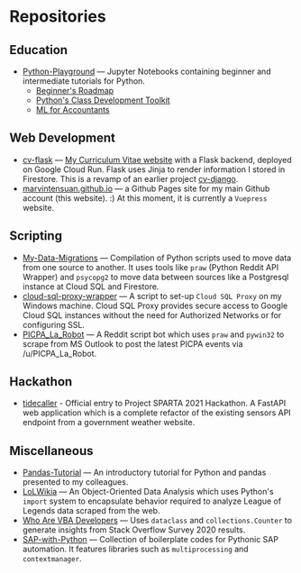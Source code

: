 # Repositories

## Education

- [Python-Playground](https://github.com/marvintensuan/Python-Playground) — Jupyter Notebooks containing beginner and intermediate tutorials for Python.
    - [Beginner's Roadmap](https://github.com/marvintensuan/Python-Playground/blob/master/Beginner%20Roadmap/The%20No-Nonsense%20Python%20Beginner%20Roadmap.ipynb)
    - [Python's Class Development Toolkit](https://github.com/marvintensuan/Python-Playground/blob/master/Python's%20Class%20Development%20Toolkit/Python's%20Class%20Development%20Toolkit.ipynb)
    - [ML for Accountants](https://github.com/marvintensuan/Python-Playground/tree/master/ML%20for%20Accountants)

## Web Development

- [cv-flask](https://github.com/marvintensuan/cv-flask) — [My Curriculum Vitae website](https://www.marvintensuan.com/) with a Flask backend, deployed on Google Cloud Run. Flask uses Jinja to render information I stored in Firestore. This is a revamp of an earlier project [cv-django](https://github.com/marvintensuan/cv-django).
- [marvintensuan.github.io](https://github.com/marvintensuan/marvintensuan.github.io) — a Github Pages site for my main Github account (this website). :) At this moment, it is currently a `Vuepress` website.

## Scripting 
- [My-Data-Migrations](https://github.com/marvintensuan/My-Data-Migrations) — Compilation of Python scripts used to move data from one source to another. It uses tools like `praw` (Python Reddit API Wrapper) and `psycopg2` to move data between sources like a Postgresql instance at Cloud SQL and Firestore.
- [cloud-sql-proxy-wrapper](https://github.com/marvintensuan/cloud-sql-proxy-wrapper) — A script to set-up `Cloud SQL Proxy` on my Windows machine. Cloud SQL Proxy provides secure access to Google Cloud SQL instances without the need for Authorized Networks or for configuring SSL.
- [PICPA_La_Robot](https://github.com/marvintensuan/PICPA_La_Robot) — A Reddit script bot which uses `praw` and `pywin32` to scrape from MS Outlook to post the latest PICPA events via /u/PICPA_La_Robot.

## Hackathon

- [tidecaller](https://github.com/marvintensuan/tidecaller) - Official entry to Project SPARTA 2021 Hackathon. A FastAPI web application which is a complete refactor of the existing sensors API endpoint from a government weather website.

## Miscellaneous
- [Pandas-Tutorial](https://www.kaggle.com/marvintensuan/python-and-pandas-walkthrough) — An introductory tutorial for Python and pandas presented to my colleagues.
- [LoLWikia](https://github.com/marvintensuan/LoLWikia) — An Object-Oriented Data Analysis which uses Python's `import` system to encapsulate behavior required to analyze League of Legends data scraped from the web.
- [Who Are VBA Developers](https://www.kaggle.com/marvintensuan/who-are-vba-developers) — Uses `dataclass` and `collections.Counter` to generate insights from Stack Overflow Survey 2020 results.
- [SAP-with-Python](https://github.com/marvintensuan/SAP-with-Python) — Collection of boilerplate codes for Pythonic SAP automation. It features libraries such as `multiprocessing` and `contextmanager`. 
